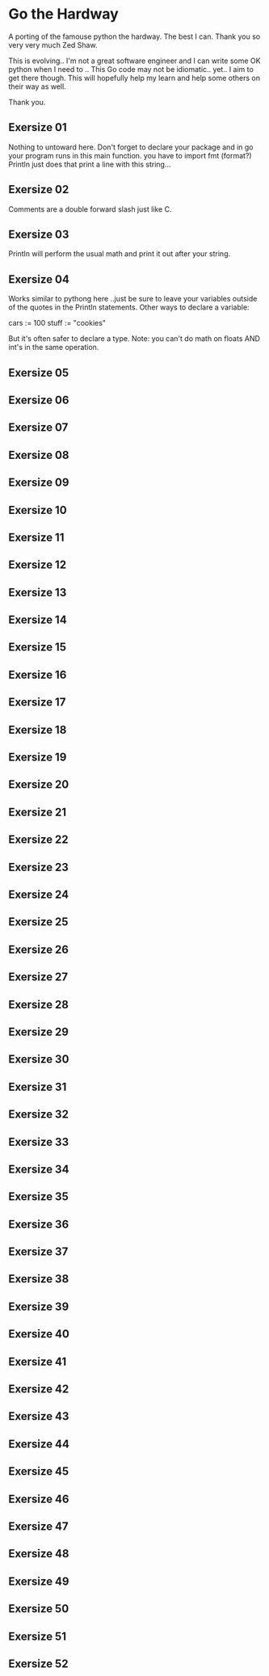 # Go the Hardway 
A porting of the famouse python the hardway. The best I can. 
Thank you so very very much Zed Shaw.

This is evolving.. I'm not a great software engineer and I can write some OK python when I need to .. This Go code may not be idiomatic.. yet.. I aim to get there though. This will hopefully help my learn and help some others on their way as well. 

Thank you.

## Exersize 01
Nothing to untoward here. Don't forget to declare your package and in go your program runs in this main function.
you have to import fmt (format?) Println just does that print a line with this string...

## Exersize 02
Comments are a double forward slash just like C. 

## Exersize 03
Println will perform the usual math and print it out after your string.

## Exersize 04
Works similar to pythong here ..just be sure to leave your variables outside of the quotes in the Println statements. Other ways to declare a variable:

cars := 100
stuff := "cookies"

But it's often safer to declare a type.
Note: you can't do math on floats AND  int's in the same operation. 

## Exersize 05

## Exersize 06

## Exersize 07

## Exersize 08

## Exersize 09

## Exersize 10 

## Exersize 11

## Exersize 12

## Exersize 13

## Exersize 14

## Exersize 15

## Exersize 16

## Exersize 17

## Exersize 18

## Exersize 19

## Exersize 20

## Exersize 21

## Exersize 22

## Exersize 23

## Exersize 24

## Exersize 25

## Exersize 26

## Exersize 27

## Exersize 28

## Exersize 29

## Exersize 30

## Exersize 31

## Exersize 32

## Exersize 33

## Exersize 34

## Exersize 35

## Exersize 36

## Exersize 37

## Exersize 38

## Exersize 39

## Exersize 40

## Exersize 41

## Exersize 42

## Exersize 43

## Exersize 44

## Exersize 45

## Exersize 46

## Exersize 47

## Exersize 48

## Exersize 49

## Exersize 50

## Exersize 51

## Exersize 52

